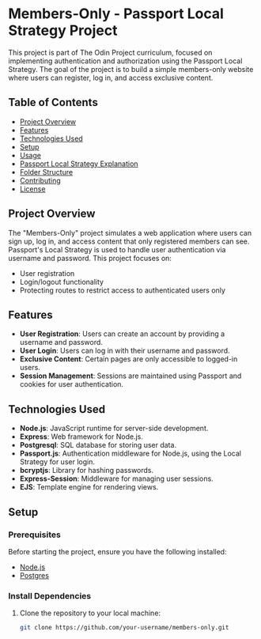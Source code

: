 # Members-Only - Passport Local Strategy Project

This project is part of The Odin Project curriculum, focused on implementing authentication and authorization using the Passport Local Strategy. The goal of the project is to build a simple members-only website where users can register, log in, and access exclusive content.

## Table of Contents

- [Project Overview](#project-overview)
- [Features](#features)
- [Technologies Used](#technologies-used)
- [Setup](#setup)
- [Usage](#usage)
- [Passport Local Strategy Explanation](#passport-local-strategy-explanation)
- [Folder Structure](#folder-structure)
- [Contributing](#contributing)
- [License](#license)

## Project Overview

The "Members-Only" project simulates a web application where users can sign up, log in, and access content that only registered members can see. Passport's Local Strategy is used to handle user authentication via username and password. This project focuses on:

- User registration
- Login/logout functionality
- Protecting routes to restrict access to authenticated users only

## Features

- **User Registration**: Users can create an account by providing a username and password.
- **User Login**: Users can log in with their username and password.
- **Exclusive Content**: Certain pages are only accessible to logged-in users.
- **Session Management**: Sessions are maintained using Passport and cookies for user authentication.

## Technologies Used

- **Node.js**: JavaScript runtime for server-side development.
- **Express**: Web framework for Node.js.
- **Postgresql**: SQL database for storing user data.
- **Passport.js**: Authentication middleware for Node.js, using the Local Strategy for user login.
- **bcryptjs**: Library for hashing passwords.
- **Express-Session**: Middleware for managing user sessions.
- **EJS**: Template engine for rendering views.

## Setup

### Prerequisites

Before starting the project, ensure you have the following installed:

- [Node.js](https://nodejs.org/)
- [Postgres](https://www.postgresql.org/)

### Install Dependencies

1. Clone the repository to your local machine:
   ```bash
   git clone https://github.com/your-username/members-only.git
   ```
